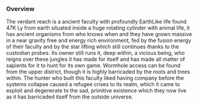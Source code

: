 
### Overview

The verdant reach is a ancient faculty with profoundly EarthLike life found 47K Ly from earth situated inside a huge rotating cylinder with animal life, it has ancient organisms from who knows when and they have grown massive in a near gravity free and energy rich environment, fed by the fusion energy of their faculty and by the star lifting which still continues thanks to the custodian probes.  Its owner still runs it, deep within, a vicious being, who reigns over these jungles it has made for itself and has made all matter of sapients for it to hunt for its own game.  Wormhole access can be found from the upper district, though it is highly barricaded by the roots and trees within.  The hunter who built this faculty liked having company before the systems collapse caused a refugee crises to its realm, which it came to exploit and degenerate to the sad, primitive existence which they now live as it has barricaded itself from the outside universe.  
